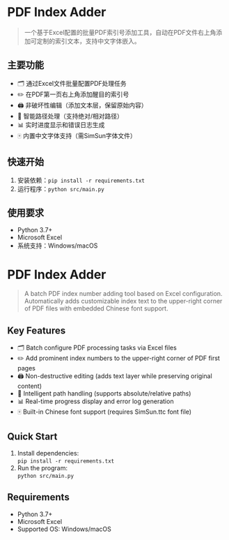 # PDF Index Adder

> 一个基于Excel配置的批量PDF索引号添加工具，自动在PDF文件右上角添加可定制的索引文本，支持中文字体嵌入。

## 主要功能
- 🗂 通过Excel文件批量配置PDF处理任务
- ✏️ 在PDF第一页右上角添加醒目的索引号
- 🖨 非破坏性编辑（添加文本层，保留原始内容）
- 🎯 智能路径处理（支持绝对/相对路径）
- 📊 实时进度显示和错误日志生成
- 🀄 内置中文字体支持（需SimSun字体文件）

## 快速开始
1. 安装依赖：`pip install -r requirements.txt`
2. 运行程序：`python src/main.py`

## 使用要求
- Python 3.7+
- Microsoft Excel
- 系统支持：Windows/macOS

# PDF Index Adder

> A batch PDF index number adding tool based on Excel configuration. Automatically adds customizable index text to the upper-right corner of PDF files with embedded Chinese font support.

## Key Features
- 🗂 Batch configure PDF processing tasks via Excel files
- ✏️ Add prominent index numbers to the upper-right corner of PDF first pages
- 🖨 Non-destructive editing (adds text layer while preserving original content)
- 🎯 Intelligent path handling (supports absolute/relative paths)
- 📊 Real-time progress display and error log generation
- 🀄 Built-in Chinese font support (requires SimSun.ttc font file)

## Quick Start
1. Install dependencies:  
`pip install -r requirements.txt`
2. Run the program:  
`python src/main.py`

## Requirements
- Python 3.7+
- Microsoft Excel
- Supported OS: Windows/macOS
